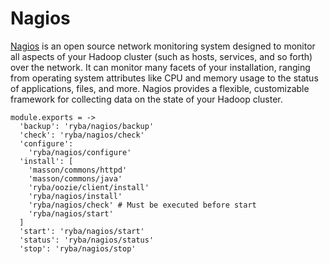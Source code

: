 
# Nagios

[Nagios][hdp] is an open source network monitoring system designed to monitor 
all aspects of your Hadoop cluster (such as hosts, services, and so forth) over 
the network. It can monitor many facets of your installation, ranging from 
operating system attributes like CPU and memory usage to the status of 
applications, files, and more. Nagios provides a flexible, customizable 
framework for collecting data on the state of your Hadoop cluster.

    module.exports = ->
      'backup': 'ryba/nagios/backup'
      'check': 'ryba/nagios/check'
      'configure':
        'ryba/nagios/configure'
      'install': [
        'masson/commons/httpd'
        'masson/commons/java'
        'ryba/oozie/client/install'
        'ryba/nagios/install'
        'ryba/nagios/check' # Must be executed before start
        'ryba/nagios/start'
      ]
      'start': 'ryba/nagios/start'
      'status': 'ryba/nagios/status'
      'stop': 'ryba/nagios/stop'

[hdp]: http://docs.hortonworks.com/HDPDocuments/HDP1/HDP-1.2.1/bk_Monitoring_Hadoop_Book/content/monitor-chap3-1.html
